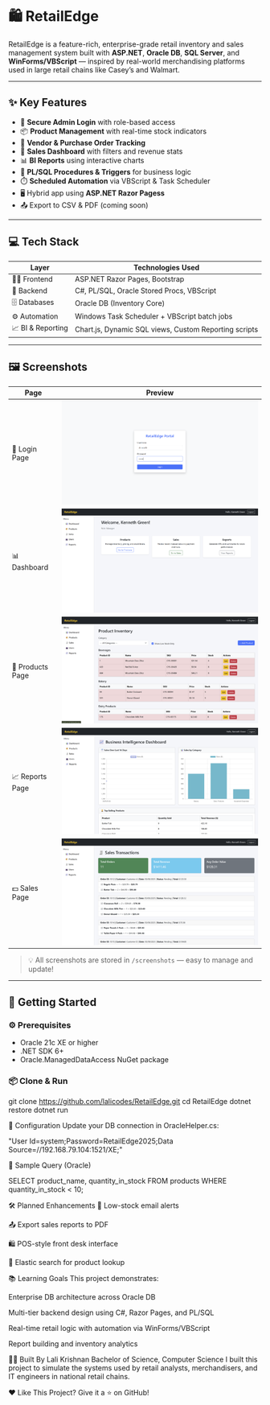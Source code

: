 # 🛍️ RetailEdge

RetailEdge is a feature-rich, enterprise-grade retail inventory and sales management system built with **ASP.NET**, **Oracle DB**, **SQL Server**, and **WinForms/VBScript** — inspired by real-world merchandising platforms used in large retail chains like Casey’s and Walmart.

---

## ✨ Key Features

- 🔐 **Secure Admin Login** with role-based access
- 📦 **Product Management** with real-time stock indicators
- 📑 **Vendor & Purchase Order Tracking**
- 🧾 **Sales Dashboard** with filters and revenue stats
- 📊 **BI Reports** using interactive charts
- 🧠 **PL/SQL Procedures & Triggers** for business logic
- ⏱️ **Scheduled Automation** via VBScript & Task Scheduler
- 🖥️ Hybrid app using **ASP.NET Razor Pagess**
- 📤 Export to CSV & PDF (coming soon)

---

## 💻 Tech Stack

| Layer               | Technologies Used                                                             |
|---------------------|--------------------------------------------------------------------------------|
| 👨‍💻 Frontend        | ASP.NET Razor Pages, Bootstrap                                   |
| 🧠 Backend         | C#, PL/SQL, Oracle Stored Procs, VBScript                               |
| 🗄️ Databases        | Oracle DB (Inventory Core)               |                                |
| ⚙️ Automation       | Windows Task Scheduler + VBScript batch jobs                                  |
| 📈 BI & Reporting   | Chart.js, Dynamic SQL views, Custom Reporting scripts                         |

---

## 🖼️ Screenshots

| Page             | Preview                                   |
|------------------|--------------------------------------------|
| 🔐 Login Page     | ![Login](./screenshots/login.png)                |
| 📊 Dashboard      | ![Dashboard](./screenshots/dashboard.png)         |
| 🛒 Products Page  | ![Products](./screenshots/products.png)           |
| 📈 Reports Page   | ![Reports](./screenshots/report.png)              |
| 💵 Sales Page     | ![Sales](./screenshots/sales.png)                 |

> 💡 All screenshots are stored in `/screenshots` — easy to manage and update!

---

## 🚀 Getting Started

### ⚙️ Prerequisites

- Oracle 21c XE or higher
- .NET SDK 6+
- Oracle.ManagedDataAccess NuGet package

### 📦 Clone & Run

git clone https://github.com/lalicodes/RetailEdge.git
cd RetailEdge
dotnet restore
dotnet run


🔧 Configuration
Update your DB connection in OracleHelper.cs:

"User Id=system;Password=RetailEdge2025;Data Source=//192.168.79.104:1521/XE;"


🧪 Sample Query (Oracle)

SELECT product_name, quantity_in_stock
FROM products
WHERE quantity_in_stock < 10;




🛠 Planned Enhancements
🔔 Low-stock email alerts

📤 Export sales reports to PDF

🛍️ POS-style front desk interface

🔎 Elastic search for product lookup



📚 Learning Goals
This project demonstrates:

Enterprise DB architecture across Oracle DB

Multi-tier backend design using C#, Razor Pages, and PL/SQL

Real-time retail logic with automation via WinForms/VBScript

Report building and inventory analytics


👨‍💼 Built By
Lali Krishnan
Bachelor of Science, Computer Science
I built this project to simulate the systems used by retail analysts, merchandisers, and IT engineers in national retail chains.

❤️ Like This Project?
Give it a ⭐ on GitHub!
